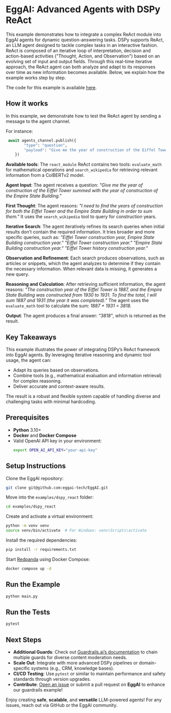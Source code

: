 # EggAI: Advanced Agents with DSPy ReAct

This example demonstrates how to integrate a complex ReAct module into EggAI agents for dynamic question-answering
tasks. DSPy supports ReAct, an LLM agent designed to tackle complex tasks in an interactive fashion. ReAct is composed
of an iterative loop of interpretation, decision and action-based activities ("Thought, Action, and Observation") based
on an evolving set of input and output fields. Through this real-time iterative approach, the ReAct agent can both
analyze and adapt to its responses over time as new information becomes available. Below, we explain how the example
works step by step.

The code for this example is available [here](https://github.com/eggai-tech/EggAI/tree/main/examples/dspy_react).

## How it works

In this example, we demonstrate how to test the ReAct agent by sending a message to the agent channel. 

For instance:

```python
 await agents_channel.publish({
        "type": "question",
        "payload": "Give me the year of construction of the Eiffel Tower summed with the year of construction of the Empire State Building."
    })
```

**Available tools**: The `react_module` ReAct contains two tools: `evaluate_math` for
mathematical operations and `search_wikipedia` for retrieving relevant information from a ColBERTv2 model.

**Agent Input**: The agent receives a question: *"Give me the year of construction of the Eiffel Tower summed with the
year of construction of the Empire State Building."*

**First Thought**: The agent reasons: *"I need to find the years of construction for both the Eiffel Tower and the
Empire State Building in order to sum them."* It uses the `search_wikipedia` tool to query for construction years.

**Iterative Search**: The agent iteratively refines its search queries when initial results don’t contain the required
information. It tries broader and more specific queries, such as: *"Eiffel Tower construction year, Empire State
Building construction year."* *"Eiffel Tower construction year."* *"Empire State Building construction year."* *"Eiffel
Tower history construction year."*

**Observation and Refinement**: Each search produces observations, such as articles or snippets, which the agent
analyzes to determine if they contain the necessary information. When relevant data is missing, it generates a new
query.

**Reasoning and Calculation**: After retrieving sufficient information, the agent reasons: *"The construction year of
the Eiffel Tower is 1887, and the Empire State Building was constructed from 1930 to 1931. To find the total, I will sum
1887 and 1931 (the year it was completed)."* The agent uses the `evaluate_math` tool to calculate the sum: *1887 +
1931 = 3818.*

**Output**: The agent produces a final answer: *"3818"*, which is returned as the result.

## Key Takeaways

This example illustrates the power of integrating DSPy’s ReAct framework into EggAI agents. By leveraging iterative
reasoning and dynamic tool usage, the agent can:

- Adapt its queries based on observations.
- Combine tools (e.g., mathematical evaluation and information retrieval) for complex reasoning.
- Deliver accurate and context-aware results.

The result is a robust and flexible system capable of handling diverse and challenging tasks with minimal hardcoding.

## Prerequisites

- **Python** 3.10+
- **Docker** and **Docker Compose**
- Valid OpenAI API key in your environment:
  ```bash
  export OPEN_AI_API_KEY="your-api-key"
  ```

## Setup Instructions

Clone the EggAI repository:

```bash
git clone git@github.com:eggai-tech/EggAI.git
```

Move into the `examples/dspy_react` folder:

```bash
cd examples/dspy_react
```

Create and activate a virtual environment:

```bash
python -m venv venv
source venv/bin/activate  # For Windows: venv\Scripts\activate
```

Install the required dependencies:

```bash
pip install -r requirements.txt
```

Start [Redpanda](https://github.com/redpanda-data/redpanda) using Docker Compose:

```bash
docker compose up -d
```

## Run the Example

```bash
python main.py
```

## Run the Tests

```bash
pytest
```

## Next Steps

- **Additional Guards**: Check out [Guardrails.ai’s documentation](https://github.com/ShreyaR/guardrails) to chain
  multiple guards for diverse content moderation needs.
- **Scale Out**: Integrate with more advanced DSPy pipelines or domain-specific systems (e.g., CRM, knowledge bases).
- **CI/CD Testing**: Use `pytest` or similar to maintain performance and safety standards through version upgrades.
- **Contribute**: [Open an issue](https://github.com/eggai-tech/eggai/issues) or submit a pull request on **EggAI** to
  enhance our guardrails example!

Enjoy creating **safe**, **scalable**, and **versatile** LLM-powered agents! For any issues, reach out via GitHub
or the EggAI community.